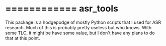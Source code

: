 ============
asr_tools
============

This package is a hodgepodge of mostly Python scripts that I used for ASR research.  Much of this is probably pretty useless but who knows.  With some TLC, it might be have some value, but I don't have any plans to do that at this point.
